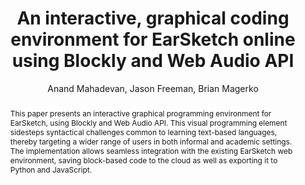 --- 
  title: "An interactive, graphical coding environment for EarSketch online using Blockly and Web Audio API" 
  abstract: "This paper presents an interactive graphical programming environment for EarSketch, using Blockly and Web Audio API. This visual programming element sidesteps syntactical challenges common to learning text-based languages, thereby targeting a wider range of users in both informal and academic settings. The implementation allows seamless integration with the existing EarSketch web environment, saving block-based code to the cloud as well as exporting it to Python and JavaScript." 
  address: "Atlanta, Georgia" 
  author: "Anand Mahadevan, Jason Freeman, Brian Magerko" 
  booktitle: "Proceedings of the International Web Audio Conference" 
  editor: "Jason Freeman, Alexander Lerch, Matthew Paradis" 
  month: "Proceedings of the International Web Audio Conference"
  pages: "" 
  publisher: "Georgia Tech" 
  series: "WAC '16"
  type: "Paper"  
  year: "2016" 
  id: "2016_33" 
  tags: year2016
  media: none 
  pdflink: /_data/papers/pdf/2016/2016_33.pdf
  ISSN: 2663-5844
---